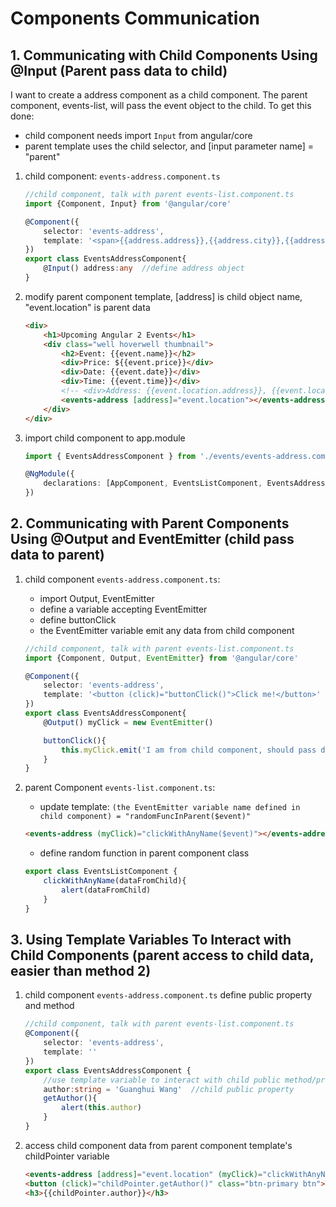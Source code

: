 # Components Communication

## 1. Communicating with Child Components Using @Input (Parent pass data to child)

I want to create a address component as a child component. The parent component, events-list, will pass the event object to the child. To get this done:

- child component needs import `Input` from angular/core
- parent template uses the child selector, and [input parameter name] = "parent"

1. child component: `events-address.component.ts`

    ```ts
    //child component, talk with parent events-list.component.ts
    import {Component, Input} from '@angular/core'

    @Component({
        selector: 'events-address',
        template: '<span>{{address.address}},{{address.city}},{{address.country}}</span>'
    })
    export class EventsAddressComponent{
        @Input() address:any  //define address object
    }
    ```

1. modify parent component template, [address] is child object name, "event.location" is parent data

    ```html
    <div>
        <h1>Upcoming Angular 2 Events</h1>
        <div class="well hoverwell thumbnail">
            <h2>Event: {{event.name}}</h2>
            <div>Price: ${{event.price}}</div>
            <div>Date: {{event.date}}</div>
            <div>Time: {{event.time}}</div>
            <!-- <div>Address: {{event.location.address}}, {{event.location.city}}, {{event.location.country}}</div> -->
            <events-address [address]="event.location"></events-address>
        </div>
    </div>
    ```

1. import child component to app.module

    ```ts
    import { EventsAddressComponent } from './events/events-address.component'

    @NgModule({
        declarations: [AppComponent, EventsListComponent, EventsAddressComponent],
    })
    ```

## 2. Communicating with Parent Components Using @Output and EventEmitter (child pass data to parent)

1. child component `events-address.component.ts`:

    - import Output, EventEmitter
    - define a variable accepting EventEmitter
    - define buttonClick
    - the EventEmitter variable emit any data from child component

    ```ts
    //child component, talk with parent events-list.component.ts
    import {Component, Output, EventEmitter} from '@angular/core'

    @Component({
        selector: 'events-address',
        template: '<button (click)="buttonClick()">Click me!</button>'
    })
    export class EventsAddressComponent{
        @Output() myClick = new EventEmitter()

        buttonClick(){
            this.myClick.emit('I am from child component, should pass data to parent component')
        }
    }
    ```

1. parent Component `events-list.component.ts`:

    - update template: `(the EventEmitter variable name defined in child component) = "randomFuncInParent($event)"`

    ```html
    <events-address (myClick)="clickWithAnyName($event)"></events-address>
    ```

    - define random function in parent component class

    ```ts
    export class EventsListComponent {
        clickWithAnyName(dataFromChild){
            alert(dataFromChild)
        }
    }
    ```

## 3. Using Template Variables To Interact with Child Components (parent access to child data, easier than method 2)

1. child component `events-address.component.ts` define public property and method

    ```ts
    //child component, talk with parent events-list.component.ts
    @Component({
        selector: 'events-address',
        template: ''
    })
    export class EventsAddressComponent {
        //use template variable to interact with child public method/property: parent accesses child data
        author:string = 'Guanghui Wang'  //child public property
        getAuthor(){
            alert(this.author)
        }
    }
    ```

1. access child component data from parent component template's childPointer variable

    ```html
    <events-address [address]="event.location" (myClick)="clickWithAnyName($event)" #childPointer></events-address>
    <button (click)="childPointer.getAuthor()" class="btn-primary btn">Test template variable</button>
    <h3>{{childPointer.author}}</h3>
    ```
